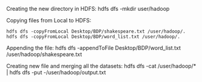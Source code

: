Creating the new directory in HDFS:
    hdfs dfs -mkdir user/hadoop

Copying files from Local to HDFS:
  
    hdfs dfs -copyFromLocal Desktop/BDP/shakespeare.txt /user/hadoop/.
    hdfs dfs -copyFromLocal Desktop/BDP/word_list.txt /user/hadoop/.
    
Appending the file:
    hdfs dfs -appendToFile Desktop/BDP/word_list.txt /user/hadoop/shakespeare.txt
   
Creating new file and merging all the datasets:
    hdfs dfs -cat /user/hadoop/* | hdfs dfs -put -/user/hadoop/output.txt
